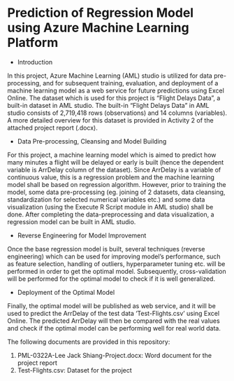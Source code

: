 # Prediction of Regression Model using Azure Machine Learning Platform

* Introduction

In this project, Azure Machine Learning (AML) studio is utilized for data pre-processing, and for subsequent training, evaluation, and deployment of a machine learning model as a web service for future predictions using Excel Online. The dataset which is used for this project is “Flight Delays Data”, a built-in dataset in AML studio. The built-in “Flight Delays Data” in AML studio consists of 2,719,418 rows (observations) and 14 columns (variables). A more detailed overview for this dataset is provided in Activity 2 of the attached project report (.docx).

* Data Pre-processing, Cleansing and Model Building

For this project, a machine learning model which is aimed to predict how many minutes a flight will be delayed or early is built (hence the dependent variable is ArrDelay column of the dataset). Since ArrDelay is a variable of continuous value, this is a regression problem and the machine learning model shall be based on regression algorithm. However, prior to training the model, some data pre-processing (eg. joining of 2 datasets, data cleansing, standardization for selected numerical variables etc.) and some data visualization (using the Execute R Script module in AML studio) shall be done. After completing the data-preprocessing and data visualization, a regression model can be built in AML studio. 

* Reverse Engineering for Model Improvement

Once the base regression model is built, several techniques (reverse engineering) which can be used for improving model’s performance, such as feature selection, handling of outliers, hyperparameter tuning etc. will be performed in order to get the optimal model. Subsequently, cross-validation will be performed for the optimal model to check if it is well generalized. 

* Deployment of the Optimal Model

Finally, the optimal model will be published as web service, and it will be used to predict the ArrDelay of the test data ‘Test-Flights.csv’ using Excel Online. The predicted ArrDelay will then be compared with the real values and check if the optimal model can be performing well for real world data.

The following documents are provided in this repository:
  1. PML-0322A-Lee Jack Shiang-Project.docx: Word document for the project report
  2. Test-Flights.csv: Dataset for the project
